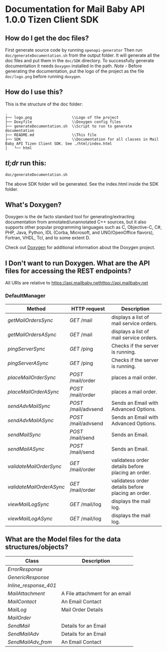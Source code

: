 # Documentation for Mail Baby API 1.0.0 Tizen Client SDK

## How do I get the doc files?
First generate source code by running `openapi-generator`
Then run `doc/generateDocumentation.sh` from the output folder. It will generate all the doc files and put them in the `doc/SDK` directory.
To successfully generate documentation it needs `Doxygen` installed in the path.
*Note* - Before generating the documentation, put the logo of the project as the file `doc/logo.png` before running `doxygen`.


## How do I use this?
This is the structure of the doc folder:

```
.
├── logo.png                  \\Logo of the project
├── Doxyfile                  \\Doxygen config files
├── generateDocumentation.sh  \\Script to run to generate documentation
├── README.md                 \\This file
├── SDK                       \\Documentation for all classes in Mail Baby API Tizen Client SDK. See ./html/index.html
│   └── html

```

## *tl;dr* run this:

```
doc/generateDocumentation.sh
```

The above SDK folder will be generated. See the index.html inside the SDK folder.


## What's Doxygen?
Doxygen is the de facto standard tool for generating/extracting documentation from annotated/unannotated C++ sources, but it also supports other popular programming languages such as C, Objective-C, C#, PHP, Java, Python, IDL (Corba, Microsoft, and UNO/OpenOffice flavors), Fortran, VHDL, Tcl, and to some extent D.

Check out [Doxygen](https://www.doxygen.org/) for additional information about the Doxygen project.

## I Don't want to run Doxygen. What are the API files for accessing the REST endpoints?
All URIs are relative to https://api.mailbaby.nethttps://api.mailbaby.net


### DefaultManager
Method | HTTP request | Description
------------- | ------------- | -------------
*getMailOrdersSync* | *GET* /mail | displays a list of mail service orders.
*getMailOrdersASync* | *GET* /mail | displays a list of mail service orders.
*pingServerSync* | *GET* /ping | Checks if the server is running.
*pingServerASync* | *GET* /ping | Checks if the server is running.
*placeMailOrderSync* | *POST* /mail/order | places a mail order.
*placeMailOrderASync* | *POST* /mail/order | places a mail order.
*sendAdvMailSync* | *POST* /mail/advsend | Sends an Email with Advanced Options.
*sendAdvMailASync* | *POST* /mail/advsend | Sends an Email with Advanced Options.
*sendMailSync* | *POST* /mail/send | Sends an Email.
*sendMailASync* | *POST* /mail/send | Sends an Email.
*validateMailOrderSync* | *GET* /mail/order | validatess order details before placing an order.
*validateMailOrderASync* | *GET* /mail/order | validatess order details before placing an order.
*viewMailLogSync* | *GET* /mail/log | displays the mail log.
*viewMailLogASync* | *GET* /mail/log | displays the mail log.


## What are the Model files for the data structures/objects?
Class | Description
------------- | -------------
 *ErrorResponse* | 
 *GenericResponse* | 
 *Inline_response_401* | 
 *MailAttachment* | A File attachment for an email
 *MailContact* | An Email Contact
 *MailLog* | Mail Order Details
 *MailOrder* | 
 *SendMail* | Details for an Email
 *SendMailAdv* | Details for an Email
 *SendMailAdv_from* | An Email Contact


